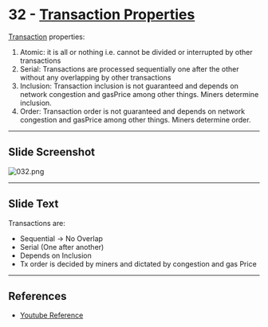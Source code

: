 # 32 - [Transaction Properties](Transaction%20Properties.md)

[Transaction](Transaction.md) properties:

1. Atomic: it is all or nothing i.e. cannot be divided or interrupted by other transactions
2. Serial: Transactions are processed sequentially one after the other without any overlapping by other transactions
3. Inclusion: Transaction inclusion is not guaranteed and depends on network congestion and gasPrice among other things. Miners determine inclusion.
4. Order: Transaction order is not guaranteed and depends on network congestion and gasPrice among other things. Miners determine order.
___
## Slide Screenshot
![032.png](../../images/ethereum101/032.png)
___
## Slide Text
Transactions are:
- Sequential -> No Overlap
- Serial (One after another)
- Depends on Inclusion
- Tx order is decided by miners and dictated by congestion and gas Price
___
## References
- [Youtube Reference](https://youtu.be/zIeBfuXxuWs?t=611)

